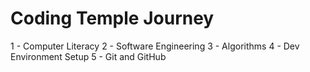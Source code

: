# Coding Temple Journey
1 - Computer Literacy
2 - Software Engineering
3 - Algorithms
4 - Dev Environment Setup
5 - Git and GitHub

